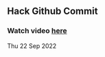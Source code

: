 
 ## Hack Github Commit 
 ### Watch video <a href="https://www.youtube.com">here</a> 
 Thu 22 Sep 2022 
